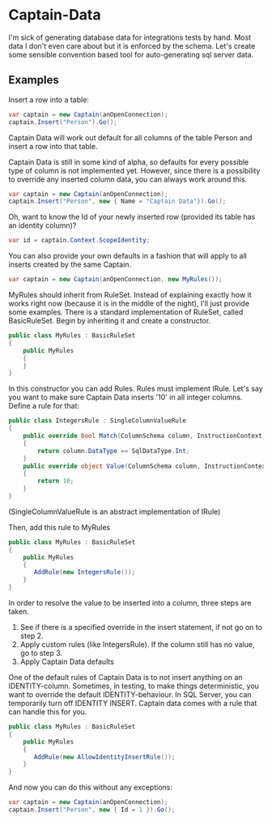 # Captain-Data
I'm sick of generating database data for integrations tests by hand. Most data I don't even care about but it is enforced by the schema. Let's create some sensible convention based tool for auto-generating sql server data.

## Examples

Insert a row into a table:

```csharp
var captain = new Captain(anOpenConnection);
captain.Insert("Person").Go();
```

Captain Data will work out default for all columns of the table Person and insert a row into that table.

Captain Data is still in some kind of alpha, so defaults for every possible type of column is not implemented yet.
However, since there is a possibility to override any inserted column data, you can always work around this.

```csharp
var captain = new Captain(anOpenConnection);
captain.Insert("Person", new { Name = "Captain Data"}).Go();
```

Oh, want to know the Id of your newly inserted row (provided its table has an identity column)?

```csharp
var id = captain.Context.ScopeIdentity;
```

You can also provide your own defaults in a fashion that will apply to all inserts created by the same Captain.

```csharp
var captain = new Captain(anOpenConnection, new MyRules());
```

MyRules should inherit from RuleSet. Instead of explaining exactly how it works right now (because it is in the middle of the night), I'll 
just provide some examples. There is a standard implementation of RuleSet, called BasicRuleSet. Begin by inheriting it and create a constructor.

```csharp
public class MyRules : BasicRuleSet
{
	public MyRules 
	{
	}
}
``` 

In this constructor you can add Rules. Rules must implement IRule. Let's say you want to make sure Captain Data inserts '10' in all integer columns. Define a rule for that:

```csharp
public class IntegersRule : SingleColumnValueRule
{
	public override bool Match(ColumnSchema column, InstructionContext instructionContext)
	{
		return column.DataType == SqlDataType.Int;
	}
	public override object Value(ColumnSchema column, InstructionContext instructionContext)
	{
		return 10;
	}
} 
```

(SingleColumnValueRule is an abstract implementation of IRule)

Then, add this rule to MyRules
```csharp
public class MyRules : BasicRuleSet
{
	public MyRules 
	{
       AddRule(new IntegersRule());
	}
}
``` 

In order to resolve the value to be inserted into a column, three steps are taken.  
1. See if there is a specified override in the insert statement, if not go on to step 2.  
2. Apply custom rules (like IntegersRule). If the column still has no value, go to step 3.  
3. Apply Captain Data defaults  

One of the default rules of Captain Data is to not insert anything on an IDENTITY-column. Sometimes, in testing, to make things deterministic, you want to override the default IDENTITY-behaviour. In SQL Server, you can temporarily turn off IDENTITY INSERT. 
Captain data comes with a rule that can handle this for you.

```csharp
public class MyRules : BasicRuleSet
{
	public MyRules 
	{
       AddRule(new AllowIdentityInsertRule());
	}
}
``` 

And now you can do this without any exceptions:

```csharp
var captain = new Captain(anOpenConnection);
captain.Insert("Person", new { Id = 1 }).Go();
```
